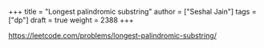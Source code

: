 +++
title = "Longest palindromic substring"
author = ["Seshal Jain"]
tags = ["dp"]
draft = true
weight = 2388
+++

<https://leetcode.com/problems/longest-palindromic-substring/>
